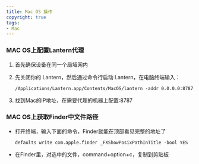 ```yaml
---
title: Mac OS 操作 
copyright: true
tags:
- Mac
---
```


### MAC OS上配置Lantern代理

1. 首先确保设备在同一个局域网内

2. 先关闭你的 Lantern，然后通过命令行启动 Lantern，在电脑终端输入：

   ```shell
   /Applications/Lantern.app/Contents/MacOS/lantern -addr 0.0.0.0:8787 
   ```

3. 找到Mac的IP地址，在需要代理的机器上配置<mac-ip>:8787

### MAC OS上获取Finder中文件路径

- 打开终端，输入下面的命令，Finder就能在顶部看见完整的地址了

  ```shell
  defaults write com.apple.finder _FXShowPosixPathInTitle -bool YES
  ```


- 在Finder里，对选中的文件，command+option+c，复制到剪贴板

